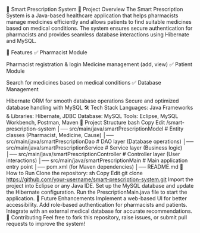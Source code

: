 🏥 Smart Prescription System
📌 Project Overview
The Smart Prescription System is a Java-based healthcare application that helps pharmacists manage medicines efficiently and allows patients to find suitable medicines based on medical conditions. The system ensures secure authentication for pharmacists and provides seamless database interactions using Hibernate and MySQL.

🚀 Features
✅ Pharmacist Module

Pharmacist registration & login
Medicine management (add, view)
✅ Patient Module

Search for medicines based on medical conditions
✅ Database Management

Hibernate ORM for smooth database operations
Secure and optimized database handling with MySQL
🛠️ Tech Stack
Languages: Java
Frameworks & Libraries: Hibernate, JDBC
Database: MySQL
Tools: Eclipse, MySQL Workbench, Postman, Maven
📂 Project Structure
bash
Copy
Edit
/smart-prescription-system
│── src/main/java/smartPrescriptionModel   # Entity classes (Pharmacist, Medicine, Cause)
│── src/main/java/smartPrescriptionDao     # DAO layer (Database operations)
│── src/main/java/smartPrescriptionService # Service layer (Business logic)
│── src/main/java/smartPrescriptionController # Controller layer (User interactions)
│── src/main/java/smartPrescriptionMain    # Main application entry point
│── pom.xml (for Maven dependencies)
│── README.md
🎯 How to Run
Clone the repository:
sh
Copy
Edit
git clone https://github.com/your-username/smart-prescription-system.git
Import the project into Eclipse or any Java IDE.
Set up the MySQL database and update the Hibernate configuration.
Run the PrescriptionMain.java file to start the application.
📌 Future Enhancements
Implement a web-based UI for better accessibility.
Add role-based authentication for pharmacists and patients.
Integrate with an external medical database for accurate recommendations.
🤝 Contributing
Feel free to fork this repository, raise issues, or submit pull requests to improve the system!

